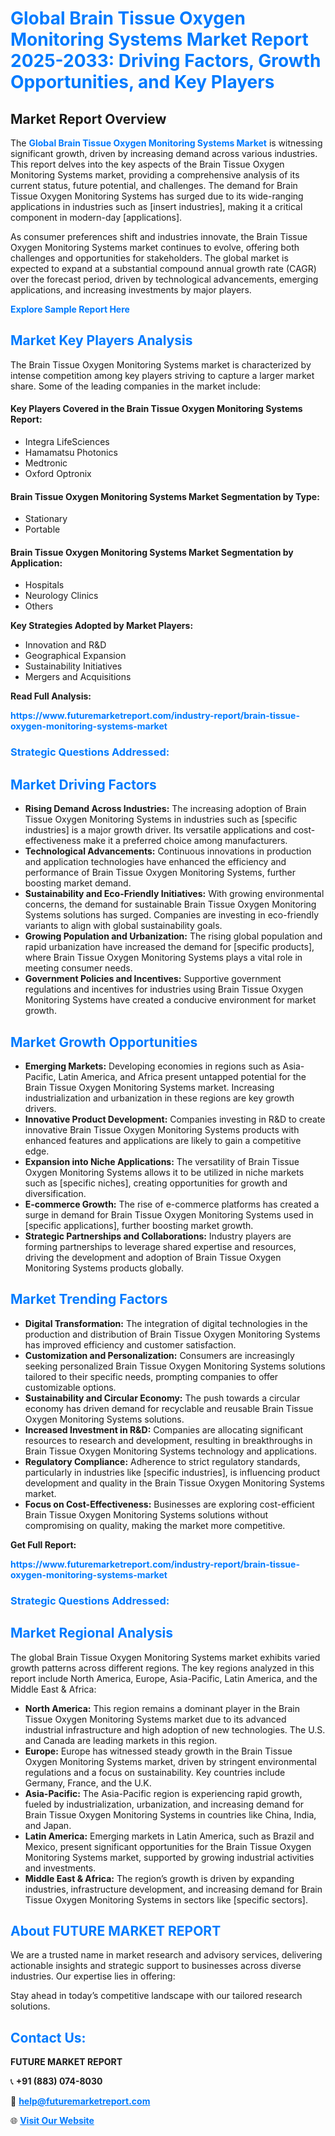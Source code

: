 <h1 style="color: #007BFF;">Global Brain Tissue Oxygen Monitoring Systems Market Report 2025-2033: Driving Factors, Growth Opportunities, and Key Players</h1>

<section id="overview">
<h2>Market Report Overview</h2>
<p>The <a href="https://www.futuremarketreport.com/industry-report/brain-tissue-oxygen-monitoring-systems-market" style="color: #007BFF; text-decoration: none;"><strong>Global Brain Tissue Oxygen Monitoring Systems Market</strong></a> is witnessing significant growth, driven by increasing demand across various industries. This report delves into the key aspects of the Brain Tissue Oxygen Monitoring Systems market, providing a comprehensive analysis of its current status, future potential, and challenges. The demand for Brain Tissue Oxygen Monitoring Systems has surged due to its wide-ranging applications in industries such as [insert industries], making it a critical component in modern-day [applications].</p>
<p>As consumer preferences shift and industries innovate, the Brain Tissue Oxygen Monitoring Systems market continues to evolve, offering both challenges and opportunities for stakeholders. The global market is expected to expand at a substantial compound annual growth rate (CAGR) over the forecast period, driven by technological advancements, emerging applications, and increasing investments by major players.</p>
</section>

<section id="overview">
<p><a href="https://www.futuremarketreport.com/request-sample/reportId=51773" style="color: #007BFF; text-decoration: none;"><strong>Explore Sample Report Here</strong></a></p>
</section>

<section id="key-players">
<h2 style="color: #007BFF;">Market Key Players Analysis</h2>
<p>The Brain Tissue Oxygen Monitoring Systems market is characterized by intense competition among key players striving to capture a larger market share. Some of the leading companies in the market include:</p>
<h4>Key Players Covered in the Brain Tissue Oxygen Monitoring Systems Report:</h4>
<ul><li>Integra LifeSciences</li><li>Hamamatsu Photonics</li><li>Medtronic</li><li>Oxford Optronix</li></ul>
<h4>Brain Tissue Oxygen Monitoring Systems Market Segmentation by Type:</h4>
<ul><li>Stationary</li><li>Portable</li></ul>

<h4>Brain Tissue Oxygen Monitoring Systems Market Segmentation by Application:</h4>
<ul><li>Hospitals</li><li>Neurology Clinics</li><li>Others</li></ul>
<p><strong>Key Strategies Adopted by Market Players:</strong></p>
<ul>
<li>Innovation and R&D</li>
<li>Geographical Expansion</li>
<li>Sustainability Initiatives</li>
<li>Mergers and Acquisitions</li>
</ul>
</section>

<section>
<p><strong>Read Full Analysis: </strong></p><a href="https://www.futuremarketreport.com/industry-report/brain-tissue-oxygen-monitoring-systems-market" style="color: #007BFF; text-decoration: none;"><strong>https://www.futuremarketreport.com/industry-report/brain-tissue-oxygen-monitoring-systems-market</strong></a>
<h3 style="color: #007BFF;">Strategic Questions Addressed:</h3>
</section>

<section id="driving-factors">
<h2 style="color: #007BFF;">Market Driving Factors</h2>
<ul>
<li><strong>Rising Demand Across Industries:</strong> The increasing adoption of Brain Tissue Oxygen Monitoring Systems in industries such as [specific industries] is a major growth driver. Its versatile applications and cost-effectiveness make it a preferred choice among manufacturers.</li>
<li><strong>Technological Advancements:</strong> Continuous innovations in production and application technologies have enhanced the efficiency and performance of Brain Tissue Oxygen Monitoring Systems, further boosting market demand.</li>
<li><strong>Sustainability and Eco-Friendly Initiatives:</strong> With growing environmental concerns, the demand for sustainable Brain Tissue Oxygen Monitoring Systems solutions has surged. Companies are investing in eco-friendly variants to align with global sustainability goals.</li>
<li><strong>Growing Population and Urbanization:</strong> The rising global population and rapid urbanization have increased the demand for [specific products], where Brain Tissue Oxygen Monitoring Systems plays a vital role in meeting consumer needs.</li>
<li><strong>Government Policies and Incentives:</strong> Supportive government regulations and incentives for industries using Brain Tissue Oxygen Monitoring Systems have created a conducive environment for market growth.</li>
</ul>
</section>

<section id="growth-opportunities">
<h2 style="color: #007BFF;">Market Growth Opportunities</h2>
<ul>
<li><strong>Emerging Markets:</strong> Developing economies in regions such as Asia-Pacific, Latin America, and Africa present untapped potential for the Brain Tissue Oxygen Monitoring Systems market. Increasing industrialization and urbanization in these regions are key growth drivers.</li>
<li><strong>Innovative Product Development:</strong> Companies investing in R&D to create innovative Brain Tissue Oxygen Monitoring Systems products with enhanced features and applications are likely to gain a competitive edge.</li>
<li><strong>Expansion into Niche Applications:</strong> The versatility of Brain Tissue Oxygen Monitoring Systems allows it to be utilized in niche markets such as [specific niches], creating opportunities for growth and diversification.</li>
<li><strong>E-commerce Growth:</strong> The rise of e-commerce platforms has created a surge in demand for Brain Tissue Oxygen Monitoring Systems used in [specific applications], further boosting market growth.</li>
<li><strong>Strategic Partnerships and Collaborations:</strong> Industry players are forming partnerships to leverage shared expertise and resources, driving the development and adoption of Brain Tissue Oxygen Monitoring Systems products globally.</li>
</ul>
</section>

<section id="trending-factors">
<h2 style="color: #007BFF;">Market Trending Factors</h2>
<ul>
<li><strong>Digital Transformation:</strong> The integration of digital technologies in the production and distribution of Brain Tissue Oxygen Monitoring Systems has improved efficiency and customer satisfaction.</li>
<li><strong>Customization and Personalization:</strong> Consumers are increasingly seeking personalized Brain Tissue Oxygen Monitoring Systems solutions tailored to their specific needs, prompting companies to offer customizable options.</li>
<li><strong>Sustainability and Circular Economy:</strong> The push towards a circular economy has driven demand for recyclable and reusable Brain Tissue Oxygen Monitoring Systems solutions.</li>
<li><strong>Increased Investment in R&D:</strong> Companies are allocating significant resources to research and development, resulting in breakthroughs in Brain Tissue Oxygen Monitoring Systems technology and applications.</li>
<li><strong>Regulatory Compliance:</strong> Adherence to strict regulatory standards, particularly in industries like [specific industries], is influencing product development and quality in the Brain Tissue Oxygen Monitoring Systems market.</li>
<li><strong>Focus on Cost-Effectiveness:</strong> Businesses are exploring cost-efficient Brain Tissue Oxygen Monitoring Systems solutions without compromising on quality, making the market more competitive.</li>
</ul>
</section>

<section>
<p><strong>Get Full Report: </strong></p><a href="https://www.futuremarketreport.com/industry-report/brain-tissue-oxygen-monitoring-systems-market" style="color: #007BFF; text-decoration: none;"><strong>https://www.futuremarketreport.com/industry-report/brain-tissue-oxygen-monitoring-systems-market</strong></a>
<h3 style="color: #007BFF;">Strategic Questions Addressed:</h3>
</section>


<section id="regional-analysis">
<h2 style="color: #007BFF;">Market Regional Analysis</h2>
<p>The global Brain Tissue Oxygen Monitoring Systems market exhibits varied growth patterns across different regions. The key regions analyzed in this report include North America, Europe, Asia-Pacific, Latin America, and the Middle East & Africa:</p>
<ul>
<li><strong>North America:</strong> This region remains a dominant player in the Brain Tissue Oxygen Monitoring Systems market due to its advanced industrial infrastructure and high adoption of new technologies. The U.S. and Canada are leading markets in this region.</li>
<li><strong>Europe:</strong> Europe has witnessed steady growth in the Brain Tissue Oxygen Monitoring Systems market, driven by stringent environmental regulations and a focus on sustainability. Key countries include Germany, France, and the U.K.</li>
<li><strong>Asia-Pacific:</strong> The Asia-Pacific region is experiencing rapid growth, fueled by industrialization, urbanization, and increasing demand for Brain Tissue Oxygen Monitoring Systems in countries like China, India, and Japan.</li>
<li><strong>Latin America:</strong> Emerging markets in Latin America, such as Brazil and Mexico, present significant opportunities for the Brain Tissue Oxygen Monitoring Systems market, supported by growing industrial activities and investments.</li>
<li><strong>Middle East & Africa:</strong> The region’s growth is driven by expanding industries, infrastructure development, and increasing demand for Brain Tissue Oxygen Monitoring Systems in sectors like [specific sectors].</li>
</ul>
</section>

<footer>
<h2 style="color: #007BFF;">About FUTURE MARKET REPORT</h2>
<p>We are a trusted name in market research and advisory services, delivering actionable insights and strategic support to businesses across diverse industries. Our expertise lies in offering:</p>

<p>Stay ahead in today’s competitive landscape with our tailored research solutions.</p>

<h2 style="color: #007BFF;">Contact Us:</h2>
<p><strong>FUTURE MARKET REPORT</strong></p>
<p>📞 <strong>+91 (883) 074-8030</strong></p>
<p>📧 <strong><a href="mailto:help@futuremarketreport.com" style="color: #007BFF;">help@futuremarketreport.com</a></strong></p>
<p>🌐 <strong><a href="https://www.futuremarketreport.com/" style="color: #007BFF;">Visit Our Website</a></strong></p>
</footer>